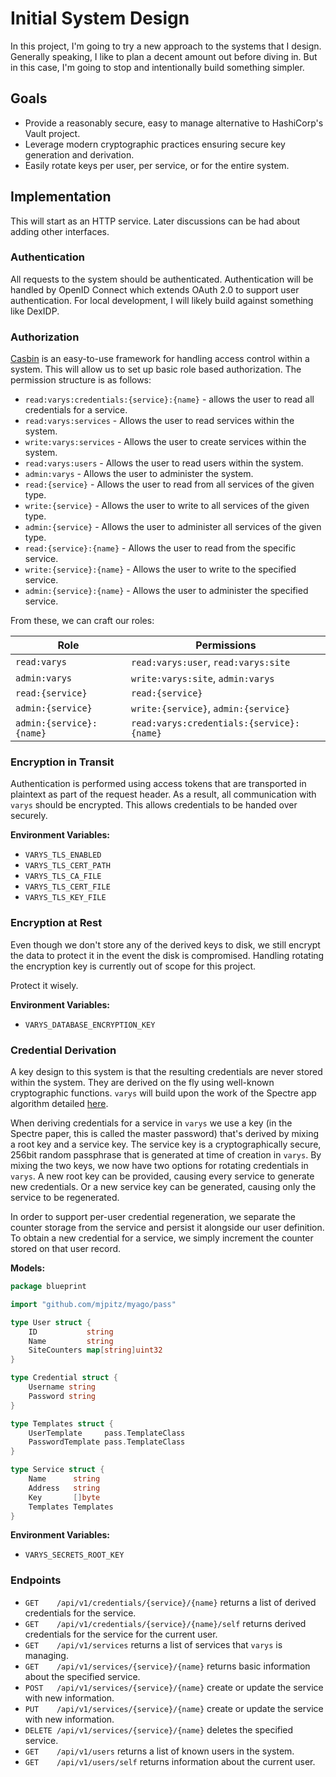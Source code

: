 # Initial System Design

In this project, I'm going to try a new approach to the systems that I design. Generally speaking, I like to plan a
decent amount out before diving in. But in this case, I'm going to stop and intentionally build something simpler.

## Goals

- Provide a reasonably secure, easy to manage alternative to HashiCorp's Vault project.
- Leverage modern cryptographic practices ensuring secure key generation and derivation.
- Easily rotate keys per user, per service, or for the entire system.

## Implementation

This will start as an HTTP service. Later discussions can be had about adding other interfaces.

### Authentication

All requests to the system should be authenticated. Authentication will be handled by OpenID Connect which extends OAuth
2.0 to support user authentication. For local development, I will likely build against something like DexIDP.

### Authorization

[Casbin](https://casbin.org/) is an easy-to-use framework for handling access control within a system. This will allow
us to set up basic role based authorization. The permission structure is as follows:

- `read:varys:credentials:{service}:{name}` - allows the user to read all credentials for a service.
- `read:varys:services` - Allows the user to read services within the system.
- `write:varys:services` - Allows the user to create services within the system.
- `read:varys:users` - Allows the user to read users within the system.
- `admin:varys` - Allows the user to administer the system.
- `read:{service}` - Allows the user to read from all services of the given type.
- `write:{service}` - Allows the user to write to all services of the given type.
- `admin:{service}` - Allows the user to administer all services of the given type.
- `read:{service}:{name}` - Allows the user to read from the specific service.
- `write:{service}:{name}` - Allows the user to write to the specified service.
- `admin:{service}:{name}` - Allows the user to administer the specified service.

From these, we can craft our roles:

| Role                     | Permissions                               |
|--------------------------|-------------------------------------------|
| `read:varys`             | `read:varys:user`, `read:varys:site`      |
| `admin:varys`            | `write:varys:site`, `admin:varys`         |
| `read:{service}`         | `read:{service}`                          |
| `admin:{service}`        | `write:{service}`, `admin:{service}`      |
| `admin:{service}:{name}` | `read:varys:credentials:{service}:{name}` |

### Encryption in Transit

Authentication is performed using access tokens that are transported in plaintext as part of the request header. As a
result, all communication with `varys` should be encrypted. This allows credentials to be handed over securely.

**Environment Variables:**

- `VARYS_TLS_ENABLED`
- `VARYS_TLS_CERT_PATH`
- `VARYS_TLS_CA_FILE`
- `VARYS_TLS_CERT_FILE`
- `VARYS_TLS_KEY_FILE`

### Encryption at Rest

Even though we don't store any of the derived keys to disk, we still encrypt the data to protect it in the event the
disk is compromised. Handling rotating the encryption key is currently out of scope for this project.

Protect it wisely.

**Environment Variables:**

- `VARYS_DATABASE_ENCRYPTION_KEY`

### Credential Derivation

A key design to this system is that the resulting credentials are never stored within the system. They are derived on
the fly using well-known cryptographic functions. `varys` will build upon the work of the Spectre app algorithm
detailed [here](https://spectre.app/spectre-algorithm.pdf).

When deriving credentials for a service in `varys` we use a key (in the Spectre paper, this is called the master 
password) that's derived by mixing a root key and a service key. The service key is a cryptographically secure, 256bit 
random passphrase that is generated at time of creation in `varys`. By mixing the two keys, we now have two options for 
rotating credentials in `varys`. A new root key can be provided, causing every service to generate new credentials. Or a 
new service key can be generated, causing only the service to be regenerated.

In order to support per-user credential regeneration, we separate the counter storage from the service and persist it
alongside our user definition. To obtain a new credential for a service, we simply increment the counter stored on that
user record.

**Models:**

```go
package blueprint

import "github.com/mjpitz/myago/pass"

type User struct {
	ID           string
	Name         string
	SiteCounters map[string]uint32
}

type Credential struct {
	Username string
	Password string
}

type Templates struct {
	UserTemplate     pass.TemplateClass
	PasswordTemplate pass.TemplateClass
}

type Service struct {
	Name      string
	Address   string
	Key       []byte
	Templates Templates
}
```

**Environment Variables:**

- `VARYS_SECRETS_ROOT_KEY`

### Endpoints

- `GET    /api/v1/credentials/{service}/{name}` returns a list of derived credentials for the service.
- `GET    /api/v1/credentials/{service}/{name}/self` returns derived credentials for the service for the current user.
- `GET    /api/v1/services` returns a list of services that `varys` is managing.
- `GET    /api/v1/services/{service}/{name}` returns basic information about the specified service.
- `POST   /api/v1/services/{service}/{name}` create or update the service with new information.
- `PUT    /api/v1/services/{service}/{name}` create or update the service with new information.
- `DELETE /api/v1/services/{service}/{name}` deletes the specified service.
- `GET    /api/v1/users` returns a list of known users in the system.
- `GET    /api/v1/users/self` returns information about the current user.
